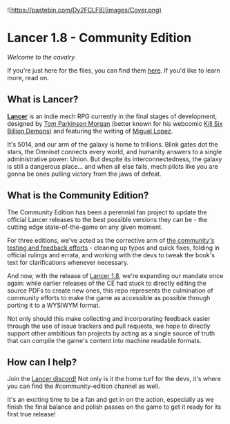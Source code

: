 ![https://pastebin.com/Dy2FCLF8](images/Cover.png)

# Lancer 1.8 - Community Edition

_Welcome to the cavalry._

If you're just here for the files, you can find them [here](https://drive.google.com/file/d/1VrmnI0Uh3hilCnL91XF9MRBAeBNt3ki5/view?usp=sharing). If you'd like to learn more, read on.

## What is Lancer?

[**Lancer**](https://twitter.com/Lancer_RPG) is an indie mech RPG currently in the final stages of development, designed by [Tom Parkinson Morgan](https://twitter.com/Lancer_RPG) (better known for his webcomic [Kill Six Billion Demons](https://killsixbilliondemons.com/)) and featuring the writing of [Miguel Lopez](https://twitter.com/the_one_lopez).

It's 5014, and our arm of the galaxy is home to trillions. Blink gates dot the stars, the Omninet connects every world, and humanity answers to a single administrative power: Union. But despite its interconnectedness, the galaxy is still a dangerous place... and when all else fails, mech pilots like you are gonna be ones pulling victory from the jaws of defeat.

## What is the Community Edition?

The Community Edition has been a perennial fan project to update the official Lancer releases to the best possible versions they can be - the cutting edge state-of-the-game on any given moment.

For three editions, we've acted as the corrective arm of [the community's testing and feedback efforts](https://docs.google.com/document/d/11avjUcVQHkKYXbbPwcNj-u1SqPXkgYuzpbuZq77DByE/edit#heading=h.arx9tieu4lpc) - cleaning up typos and quick fixes, folding in official rulings and errata, and working with the devs to tweak the book's text for clarifications whenever necessary.

And now, with the release of [Lancer 1.8](https://twitter.com/Lancer_RPG/status/1080595674847096832), we're expanding our mandate once again: while earlier releases of the CE had stuck to directly editing the source PDFs to create new ones, this repo represents the culmination of community efforts to make the game as accessible as possible through porting it to a WYSIWYM format.

Not only should this make collecting and incorporating feedback easier through the use of issue trackers and pull requests, we hope to directly support other ambitious fan projects by acting as a single source of truth that can compile the game's content into machine readable formats.

## How can I help?

Join the [Lancer discord!](https://discord.gg/ABx8gcf) Not only is it the home turf for the devs, it's where you can find the #community-edition channel as well.

It's an exciting time to be a fan and get in on the action, especially as we finish the final balance and polish passes on the game to get it ready for its first true release!
